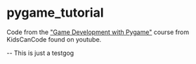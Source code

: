 # pygame_tutorial
Code from the ["Game Development with Pygame"](https://www.youtube.com/watch?v=VO8rTszcW4s&list=PLsk-HSGFjnaH5yghzu7PcOzm9NhsW0Urw) course from KidsCanCode found on youtube.

--
This is just a testgog